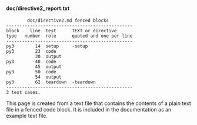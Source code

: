 #### doc/directive2_report.txt
~~~
        doc/directive2.md fenced blocks
------------------------------------------------
block    line  test      TEXT or directive
type   number  role      quoted and one per line
------------------------------------------------
py3        14  setup     -setup
py3        23  code
           30  output
py3        40  code
           45  output
py3        50  code
           54  output
py3        62  teardown  -teardown
------------------------------------------------
3 test cases.
~~~
This page is created from a text file that contains the contents
of a plain text file in a fenced code block.
It is included in the documentation as an example text file.
